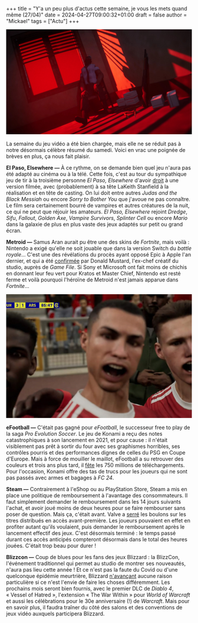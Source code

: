 +++
title = "Y'a un peu plus d'actus cette semaine, je vous les mets quand même (27/04)"
date = 2024-04-27T09:00:32+01:00
draft = false
author = "Mickael"
tags = ["Actu"]
+++

![El Paso, Elsewhere](ElPaso.jpg "Il était temps que le week-end arrive.")

La semaine du jeu vidéo a été bien chargée, mais elle ne se réduit pas à notre désormais célèbre résumé du samedi. Voici en vrac une poignée de brèves en plus, ça nous fait plaisir.

**El Paso, Elsewhere —** À ce rythme, on se demande bien quel jeu n'aura pas été adapté au cinéma ou à la télé. Cette fois, c'est au tour du sympathique jeu de tir à la troisième personne *El Paso, Elsewhere* d'avoir [droit](https://deadline.com/2024/04/el-paso-elsewhere-movie-starring-lakeith-stanfield-in-works-1235890630/) à une version filmée, avec (probablement) à sa tête LaKeith Stanfield à la réalisation et en tête de casting. On lui doit entre autres *Judas and the Black Messiah* ou encore *Sorry to Bother You* que j'avoue ne pas connaître. Le film sera certainement bourré de vampires et autres créatures de la nuit, ce qui ne peut que réjouir les amateurs. *El Paso, Elsewhere* rejoint *Dredge*, *Sifu*, *Fallout*, *Golden Axe*, *Vampire Survivors*, *Splinter Cell* ou encore *Mario* dans la galaxie de plus en plus vaste des jeux adaptés sur petit ou grand écran.

**Metroid —** Samus Aran aurait pu être une des skins de *Fortnite*, mais voilà : Nintendo a exigé qu'elle ne soit jouable que dans la version Switch du *battle royale*… C'est une des révélations du procès ayant opposé Epic à Apple l'an dernier, et qui a été [confirmée](https://www.gamefile.news/p/donald-mustard-fortnite-agbo-shadow-complex) par Donald Mustard, l'ex-chef créatif du studio, auprès de *Game File*. Si Sony et Microsoft ont fait moins de chichis en donnant leur feu vert pour Kratos et Master Chief, Nintendo est resté ferme et voilà pourquoi l'héroïne de Metroid n'est jamais apparue dans *Fortnite*…

![eFootball](eFootball.jpg "On a du mal à y croire.")

**eFootball —** C'était pas gagné pour *eFootball*, le successeur free to play de la saga *Pro Evolution Soccer*. Le jeu de Konami a reçu des notes catastrophiques à son lancement en 2021, et pour cause : il n'était visiblement pas prêt à sortir du four avec ses graphismes horribles, ses contrôles pourris et des performances dignes de celles du PSG en Coupe d'Europe. Mais à force de mouiller le maillot, eFootball a su retrouver des couleurs et trois ans plus tard, il [fête](https://www.konami.com/efootball/fr/topic/promotion/campaign/325/) les 750 millions de téléchargements. Pour l'occasion, Konami offre des tas de trucs pour les joueurs qui ne sont pas passés avec armes et bagages à *FC 24*.

**Steam —** Contrairement à l'eShop ou au PlayStation Store, Steam a mis en place une politique de remboursement à l'avantage des consommateurs. Il faut simplement demander le remboursement dans les 14 jours suivants l'achat, et avoir joué moins de deux heures pour se faire rembourser sans poser de question. Mais ça, c'était avant. Valve a [serré](https://steamcommunity.com/games/593110/announcements/detail/4195741362094579141) les boulons sur les titres distribués en accès avant-première. Les joueurs pouvaient en effet en profiter autant qu'ils voulaient, puis demander le remboursement après le lancement effectif des jeux. C'est désormais terminé : le temps passé durant ces accès anticipés compteront désormais dans le total des heures jouées. C'était trop beau pour durer !

**Blizzcon —** Coup de blues pour les fans des jeux Blizzard : la BlizzCon, l'événement traditionnel qui permet au studio de montrer ses nouveautés, n'aura pas lieu cette année ! Et ce n'est pas la faute du Covid ou d'une quelconque épidémie meurtrière, Blizzard [n'avançant](https://blizzcon.com/en-us/news/24072107) aucune raison particulière si ce n'est l'envie de faire les choses différemment. Les prochains mois seront bien fournis, avec le premier DLC de *Diablo 4*, « Vessel of Hatred », l'extension « The War Within » pour *World of Warcraft* et aussi les célébrations pour le 30e anniversaire (!) de *Warcraft*. Mais pour en savoir plus, il faudra traîner du côté des salons et des conventions de jeux vidéo auxquels participera Blizzard.


